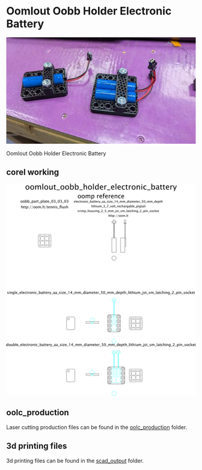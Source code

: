 # Oomlout Oobb Holder Electronic Battery
[![](image_600.jpg)](image.jpg)













Oomlout Oobb Holder Electronic Battery  
  



## corel working
![](working_600.png) 


















## oolc_production
Laser cutting production files can be found in the [oolc_production](oolc_production) folder.

## 3d printing files
3d printing files can be found in the [scad_output](scad_output) folder.

